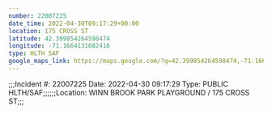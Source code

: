 ```yaml
---
number: 22007225
date_time: 2022-04-30T09:17:29+00:00
location: 175 CROSS ST
latitude: 42.399854264598474
longitude: -71.1664131682416
type: HLTH SAF
google_maps_link: https://maps.google.com/?q=42.399854264598474,-71.1664131682416
---
```


;;;Incident #: 22007225  Date: 2022-04-30 09:17:29   Type: PUBLIC HLTH/SAF;;;;;;Location: WINN BROOK PARK PLAYGROUND / 175 CROSS ST;;;
